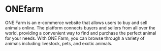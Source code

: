 # ONEfarm
ONE Farm is an e-commerce website that allows users to buy and sell animals online. The platform connects buyers and sellers from all over the world, providing a convenient way to find and purchase the perfect animal for your needs. With ONE Farm, you can browse through a variety of animals including livestock, pets, and exotic animals.
